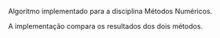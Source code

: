 Algoritmo implementado para a disciplina Métodos Numéricos.

A implementação compara os resultados dos dois métodos.
